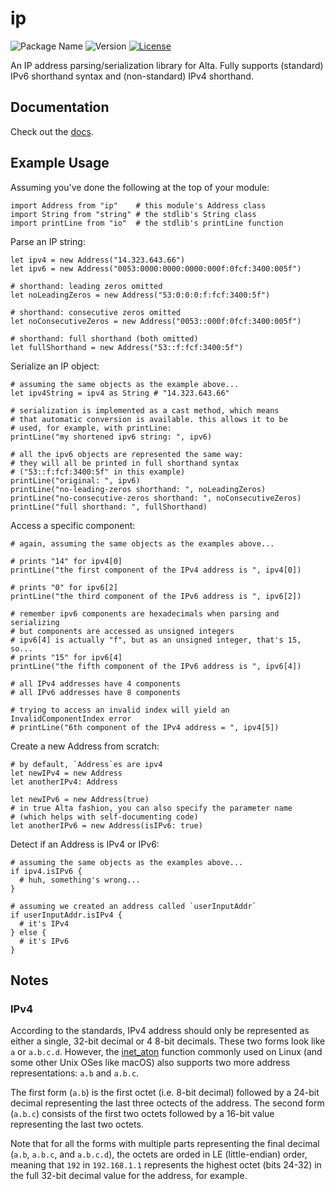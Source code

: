 # ip
![Package Name](https://img.shields.io/badge/dynamic/yaml?color=%2332a852&label=Package%20Name&query=%24.name&url=https%3A%2F%2Fraw.githubusercontent.com%2Falta-lang%2Fip%2Fmaster%2Fpackage.alta.yaml)
![Version](https://img.shields.io/badge/dynamic/yaml?color=a61900&label=Version&query=%24.version&url=https%3A%2F%2Fraw.githubusercontent.com%2Falta-lang%2Fip%2Fmaster%2Fpackage.alta.yaml)
[![License](https://img.shields.io/github/license/alta-lang/ip?color=%23428bff)](LICENSE)

An IP address parsing/serialization library for Alta.
Fully supports (standard) IPv6 shorthand syntax and (non-standard) IPv4 shorthand.

## Documentation
Check out the [docs](docs).

## Example Usage
Assuming you've done the following at the top of your module:
```alta
import Address from "ip"    # this module's Address class
import String from "string" # the stdlib's String class
import printLine from "io"  # the stdlib's printLine function
```

Parse an IP string:
```alta
let ipv4 = new Address("14.323.643.66")
let ipv6 = new Address("0053:0000:0000:0000:000f:0fcf:3400:005f")

# shorthand: leading zeros omitted
let noLeadingZeros = new Address("53:0:0:0:f:fcf:3400:5f")

# shorthand: consecutive zeros omitted
let noConsecutiveZeros = new Address("0053::000f:0fcf:3400:005f")

# shorthand: full shorthand (both omitted)
let fullShorthand = new Address("53::f:fcf:3400:5f")
```

Serialize an IP object:
```alta
# assuming the same objects as the example above...
let ipv4String = ipv4 as String # "14.323.643.66"

# serialization is implemented as a cast method, which means
# that automatic conversion is available. this allows it to be
# used, for example, with printLine:
printLine("my shortened ipv6 string: ", ipv6)

# all the ipv6 objects are represented the same way:
# they will all be printed in full shorthand syntax
# ("53::f:fcf:3400:5f" in this example)
printLine("original: ", ipv6)
printLine("no-leading-zeros shorthand: ", noLeadingZeros)
printLine("no-consecutive-zeros shorthand: ", noConsecutiveZeros)
printLine("full shorthand: ", fullShorthand)
```

Access a specific component:
```alta
# again, assuming the same objects as the examples above...

# prints "14" for ipv4[0]
printLine("the first component of the IPv4 address is ", ipv4[0])

# prints "0" for ipv6[2]
printLine("the third component of the IPv6 address is ", ipv6[2])

# remember ipv6 components are hexadecimals when parsing and serializing
# but components are accessed as unsigned integers
# ipv6[4] is actually "f", but as an unsigned integer, that's 15, so...
# prints "15" for ipv6[4]
printLine("the fifth component of the IPv6 address is ", ipv6[4])

# all IPv4 addresses have 4 components
# all IPv6 addresses have 8 components

# trying to access an invalid index will yield an InvalidComponentIndex error
# printLine("6th component of the IPv4 address = ", ipv4[5])
```

Create a new Address from scratch:
```alta
# by default, `Address`es are ipv4
let newIPv4 = new Address
let anotherIPv4: Address

let newIPv6 = new Address(true)
# in true Alta fashion, you can also specify the parameter name
# (which helps with self-documenting code)
let anotherIPv6 = new Address(isIPv6: true)
```

Detect if an Address is IPv4 or IPv6:
```alta
# assuming the same objects as the examples above...
if ipv4.isIPv6 {
  # huh, something's wrong...
}

# assuming we created an address called `userInputAddr`
if userInputAddr.isIPv4 {
  # it's IPv4
} else {
  # it's IPv6
}
```

## Notes
### IPv4
According to the standards, IPv4 address should only be represented as either a single, 32-bit decimal or 4 8-bit decimals. These two forms look like `a` or `a.b.c.d`. However, the [inet_aton](https://linux.die.net/man/3/inet_aton) function commonly used on Linux (and some other Unix OSes like macOS) also supports two more address representations: `a.b` and `a.b.c`.

The first form (`a.b`) is the first octet (i.e. 8-bit decimal) followed by a 24-bit decimal representing the last three octects of the address. The second form (`a.b.c`) consists of the first two octets followed by a 16-bit value representing the last two octets.

Note that for all the forms with multiple parts representing the final decimal (`a.b`, `a.b.c`, and `a.b.c.d`), the octets are orded in LE (little-endian) order, meaning that `192` in `192.168.1.1` represents the highest octet (bits 24-32) in the full 32-bit decimal value for the address, for example.

